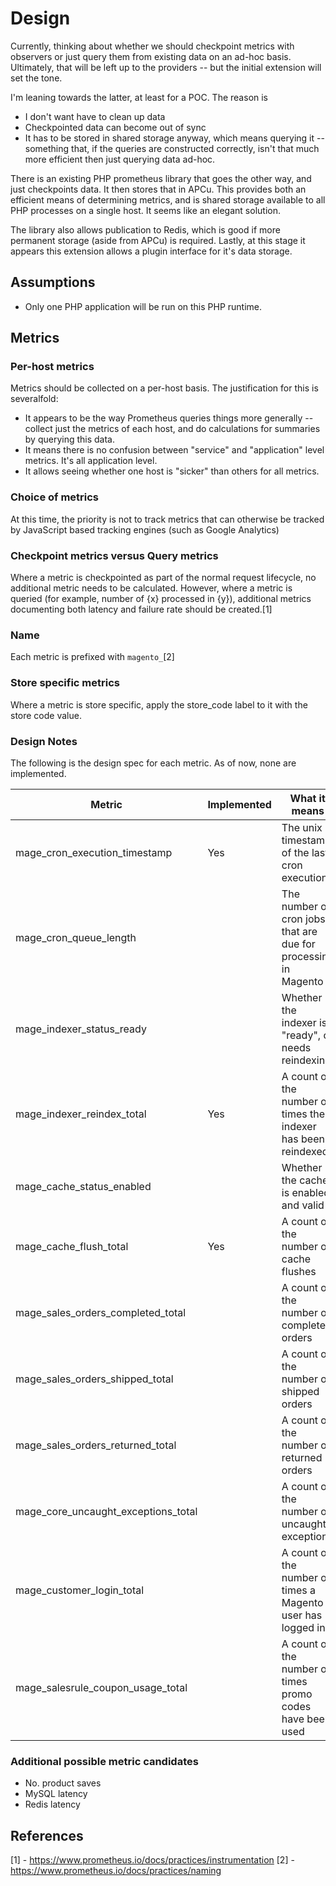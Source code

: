 # Design

Currently, thinking about whether we should checkpoint metrics with observers or just query them from existing data on an ad-hoc basis. Ultimately, that will be left up to the providers -- but the initial extension will set the tone.

I'm  leaning towards the latter, at least for a POC. The reason is
- I don't want have to clean up data
- Checkpointed data can become out of sync
- It has to be stored in shared storage anyway, which means querying it -- something that, if the queries are constructed correctly, isn't that much more efficient then just querying data ad-hoc.

There is an existing PHP prometheus library that goes the other way, and just checkpoints data. It then stores that in APCu. This provides both an efficient means of determining metrics, and is shared storage available to all PHP processes on a single host. It seems like an elegant solution.

The library also allows publication to Redis, which is good if more permanent storage (aside from APCu) is required. Lastly, at this stage it appears this extension allows a plugin interface for it's data storage.

## Assumptions

- Only one PHP application will be run on this PHP runtime.

## Metrics

### Per-host metrics

Metrics should be collected on a per-host basis. The justification for this is severalfold:

- It appears to be the way Prometheus queries things more generally -- collect just the metrics of each host, and do calculations for summaries by querying this data.
- It means there is no confusion between "service" and "application" level metrics. It's all application level.
- It allows seeing whether one host is "sicker" than others for all metrics.

### Choice of metrics

At this time, the priority is not to track metrics that can otherwise be tracked by JavaScript based tracking engines (such as Google Analytics)

### Checkpoint metrics versus Query metrics

Where a metric is checkpointed as part of the normal request lifecycle, no additional metric needs to be calculated. However, where a metric is queried (for example, number of {x} processed in {y}), additional metrics documenting both latency and failure rate should be created.[1]

### Name

Each metric is prefixed with `magento_`[2]

### Store specific metrics

Where a metric is store specific, apply the store_code label to it with the store code value.

### Design Notes

The following is the design spec for each metric. As of now, none are implemented. 

| Metric                               | Implemented | What it means                                                           | Type of metric | Labels       | 
|--------------------------------------|-------------| ------------------------------------------------------------------------|----------------|--------------|
| mage_cron_execution_timestamp        | Yes         | The unix timestamp of the last cron execution                           | Gauge          |              |
| mage_cron_queue_length               |             | The number of cron jobs that are due for processing in Magento          | Guadge (0,)    |              |
| mage_indexer_status_ready            |             | Whether the indexer is "ready", or needs reindexing                     | Gaudge (0,1)   | indexer_code |
| mage_indexer_reindex_total           | Yes         | A count of the number of times the indexer has been reindexed           | Counter        | indexer_code |
| mage_cache_status_enabled            |             | Whether the cache is enabled and valid                                  | Guadge (0,1)   | cache_type   |
| mage_cache_flush_total               | Yes         | A count of the number of cache flushes                                  | Counter        | cache_type   |
| mage_sales_orders_completed_total    |             | A count of the number of completed orders                               | Counter        | store_code   |
| mage_sales_orders_shipped_total      |             | A count of the number of shipped orders                                 | Counter        | store_code   |
| mage_sales_orders_returned_total     |             | A count of the number of returned orders                                | Counter        | store_code   |
| mage_core_uncaught_exceptions_total  |             | A count of the number of uncaught exceptions                            | Counter        |              |
| mage_customer_login_total            |             | A count of the number of times a Magento user has logged in             | Counter        | store_code   |
| mage_salesrule_coupon_usage_total    |             | A count of the number of times promo codes have been used               | Counter        | code         |

### Additional possible metric candidates

- No. product saves
- MySQL latency
- Redis latency

## References

[1] - https://www.prometheus.io/docs/practices/instrumentation
[2] - https://www.prometheus.io/docs/practices/naming
